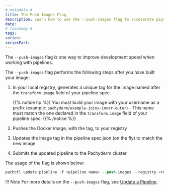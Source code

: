 ```yaml
---
# metadata # 
title: The Push Images Flag
description: Learn how to use the --push-images flag to accelerate pipeline development speed.
date: 
# taxonomy #
tags: 
series:
seriesPart:
---
```


The `--push-images` flag is one way to improve development speed when working with pipelines. 

The `--push-images` flag performs the following steps after you have built your image:

1. In your local registry, generates a unique tag for the image named after the `transform.image` field of your pipeline spec. 

    {{% notice tip %}}
    You must build your image with your username as a prefix  (example: `pachyderm/example-joins-inner-outer`) - This name  must match the one declared in the `transform.image` field of your pipeline spec. 
    {{% /notice %}}

2. Pushes the Docker image, with the tag, to your registry 
3. Updates the image tag in the pipeline spec json (on the fly) to match the new image
4. Submits the updated pipeline to the Pachyderm cluster

The usage of the flag is shown below:

   ```s
   pachctl update pipeline -f <pipeline name> --push-images --registry <registry> --username <registry user>
   ```

!!! Note
      For more details on the `--push-images` flag, see [Update a Pipeline](../../pipeline-operations/updating-pipelines/#update-the-code-in-a-pipeline).
